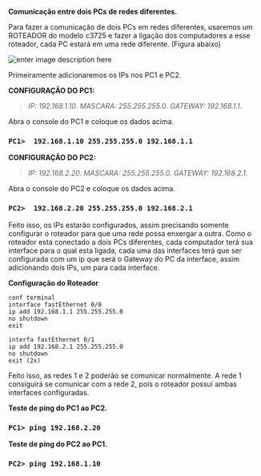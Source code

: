 **Comunicação entre dois PCs de redes diferentes.**

Para fazer a comunicação de dois PCs em redes diferentes, usaremos um ROTEADOR do modelo c3725 e fazer a ligação dos computadores a esse roteador, cada PC estará em uma rede diferente. (Figura abaixo)

![enter image description here](https://uploaddeimagens.com.br/images/001/137/061/original/Gns2.png?1508179251)

Primeiramente adicionaremos os IPs nos PC1 e PC2.

**CONFIGURAÇÃO DO PC1:**

> *IP: 192.168.1.10*.
> *MASCARA: 255.255.255.0*.
> *GATEWAY: 192.168.1.1*.

Abra o console do PC1 e coloque os dados acima.

### `PC1>  192.168.1.10 255.255.255.0 192.168.1.1`

**CONFIGURAÇÃO DO PC2:**

> *IP: 192.168.2.20.*
> *MASCARA: 255.255.255.0.*
> *GATEWAY: 192.168.2.1.*

Abra o console do PC2 e coloque os dados acima.


### `PC2>  192.168.2.20 255.255.255.0 192.168.2.1`

Feito isso, os IPs estarão configurados, assim precisando somente configurar o roteador para que uma rede possa enxergar a outra.
Como o roteador esta conectado a dois PCs diferentes, cada computador terá sua interface para o qual esta ligada, cada uma das interfaces terá que ser configurada com um ip que será o Gateway do PC da interface, assim adicionando dois IPs, um para cada interface.

**Configuração do Roteador**

    conf terminal
    interface fastEthernet 0/0
    ip add 192.168.1.1 255.255.255.0
    no shutdown
    exit
    
    interfa fastEthernet 0/1
    ip add 192.168.2.1 255.255.255.0
    no shutdown
    exit (2x)

Feito isso, as redes 1 e 2 poderão se comunicar normalmente.
A rede 1 consiguirá se comunicar com a rede 2, pois o roteador possui ambas interfaces configuradas.

**Teste de ping do PC1 ao PC2.**

###  `PC1> ping 192.168.2.20`

**Teste de ping do PC2 ao PC1.**

### `PC2> ping 192.168.1.10`
